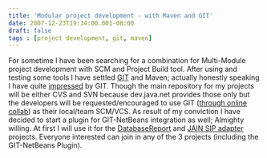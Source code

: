 ```yaml
---
title: 'Modular project development - with Maven and GIT'
date: 2007-12-23T19:34:00.001-08:00
draft: false
tags : [project development, git, maven]
---
```


For sometime I have been searching for a combination for Multi-Module project development with SCM and Project Build tool. After using and testing some tools I have settled [GIT](http://git.or.cz/) and Maven; actually honestly speaking I have quite [impressed](http://www.youtube.com/watch?v=4XpnKHJAok8) by GIT. Though the main repository for my projects will be either CVS and SVN because dev.java.net provides those only but the developers will be requested/encouraged to use GIT ([through online collab](http://repo.or.cz/)) as their local/team SCM/VCS. As result of my conviction I have decided to start a plugin for GIT-NetBeans integration as well; Almighty willing. At first I will use it for the [DatabaseReport](https://databasereport.dev.java.net/) and [JAIN SIP adapter](https://jain-sip-api-adapter.dev.java.net/) projects. Everyone interested can join in any of the 3 projects (including the GIT-NetBeans Plugin).